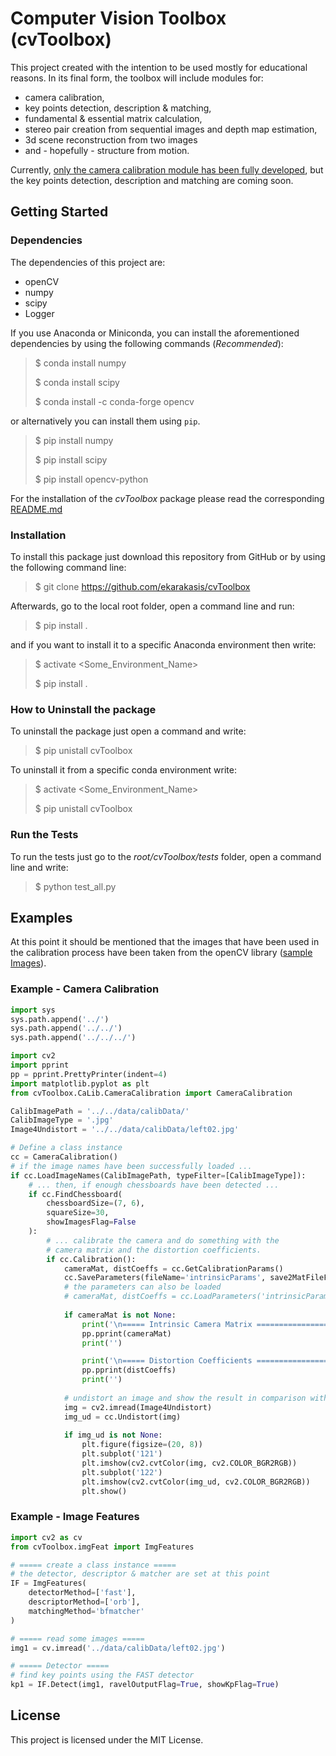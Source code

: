 # Computer Vision Toolbox (cvToolbox)

This project created with the intention to be used mostly for educational reasons. In its final form, the toolbox will include modules for: 

* camera calibration, 
* key points detection, description & matching,
* fundamental & essential matrix calculation,
* stereo pair creation from sequential images and depth map estimation,
* 3d scene reconstruction from two images
* and - hopefully - structure from motion.

Currently, <u>only the camera calibration module has been fully developed</u>, but the key points detection, description and matching are coming soon.

## Getting Started

### Dependencies

The dependencies of this project are: 

- openCV
- numpy
- scipy
- Logger

If you use Anaconda or Miniconda, you can install the aforementioned dependencies by using the following commands (*Recommended*):

> $ conda install numpy
>
> $ conda install scipy
>
> $ conda install -c conda-forge opencv

or alternatively you can install them using `pip`.

> $ pip install numpy
>
> $ pip install scipy
>
> $ pip install opencv-python

For the installation of the *cvToolbox* package please read the corresponding [README.md](https://github.com/ekarakasis/cvToolbox/blob/master/README.md)


### Installation

To install this package just download this repository from GitHub or by using the following command line:

> $ git clone https://github.com/ekarakasis/cvToolbox

Afterwards, go to the local root folder, open a command line and run:

> $ pip install .

and if you want to install it to a specific Anaconda environment then write:

> $ activate <Some_Environment_Name>
>
> $ pip install .

### How to Uninstall the package

To uninstall the package just open a command and write:

> $ pip unistall cvToolbox

To uninstall it from a specific conda environment write:

> $ activate <Some_Environment_Name>
>
> $ pip unistall cvToolbox

### Run the Tests

To run the tests just go to the *root/cvToolbox/tests* folder, open a command line and write:

> $ python test_all.py


## Examples

At this point it should be mentioned that the images that have been used in the calibration process have been taken from the openCV library ([sample Images](https://github.com/opencv/opencv/tree/master/samples/data)).

### Example - Camera Calibration

```python
import sys
sys.path.append('../')
sys.path.append('../../')
sys.path.append('../../../')

import cv2
import pprint 
pp = pprint.PrettyPrinter(indent=4)
import matplotlib.pyplot as plt      
from cvToolbox.CaLib.CameraCalibration import CameraCalibration

CalibImagePath = '../../data/calibData/'
CalibImageType = '.jpg'
Image4Undistort = '../../data/calibData/left02.jpg'

# Define a class instance
cc = CameraCalibration()
# if the image names have been successfully loaded ...
if cc.LoadImageNames(CalibImagePath, typeFilter=[CalibImageType]):
    # ... then, if enough chessboards have been detected ...
    if cc.FindChessboard(
        chessboardSize=(7, 6), 
        squareSize=30, 
        showImagesFlag=False
    ):    
        # ... calibrate the camera and do something with the
        # camera matrix and the distortion coefficients.
        if cc.Calibration():
            cameraMat, distCoeffs = cc.GetCalibrationParams()
            cc.SaveParameters(fileName='intrinsicParams', save2MatFileFlag=True)
            # the parameters can also be loaded
            # cameraMat, distCoeffs = cc.LoadParameters('intrinsicParams.mat')
            
            if cameraMat is not None:
                print('\n===== Intrinsic Camera Matrix ===================')
                pp.pprint(cameraMat)
                print('')

                print('\n===== Distortion Coefficients ===================')
                pp.pprint(distCoeffs)
                print('')
                
            # undistort an image and show the result in comparison with the original one
            img = cv2.imread(Image4Undistort) 
            img_ud = cc.Undistort(img)
            
            if img_ud is not None:
                plt.figure(figsize=(20, 8))
                plt.subplot('121')
                plt.imshow(cv2.cvtColor(img, cv2.COLOR_BGR2RGB))
                plt.subplot('122')
                plt.imshow(cv2.cvtColor(img_ud, cv2.COLOR_BGR2RGB))
                plt.show()               
```

### Example - Image Features

```python
import cv2 as cv
from cvToolbox.imgFeat import ImgFeatures

# ===== create a class instance =====
# the detector, descriptor & matcher are set at this point
IF = ImgFeatures(
    detectorMethod=['fast'], 
    descriptorMethod=['orb'], 
    matchingMethod='bfmatcher'
)

# ===== read some images =====
img1 = cv.imread('../data/calibData/left02.jpg')

# ===== Detector =====
# find key points using the FAST detector
kp1 = IF.Detect(img1, ravelOutputFlag=True, showKpFlag=True)
```



## License

This project is licensed under the MIT License.
